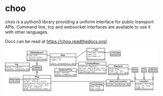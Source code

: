 choo
====

choo is a python3 library providing a uniform interface for public transport APIs. Command line, tcp and websocket interfaces are available to use it with other languages.

Docs can be read at https://choo.readthedocs.org/.

![UML Model Overview](uml.png)
